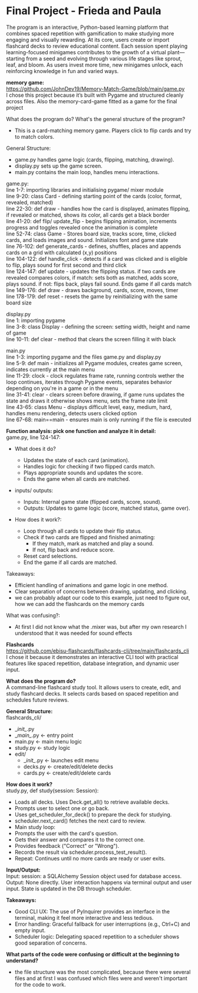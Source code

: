 # Final Project - Frieda and Paula
The program is an interactive, Python-based learning platform that combines spaced repetition 
with gamification to make studying more engaging and visually rewarding. At its core, 
users create or import flashcard decks to review educational content. 
Each session spent playing learning-focused minigames 
contributes to the growth of a virtual plant—starting from a seed and evolving 
through various life stages like sprout, leaf, and bloom.
As users invest more time, new minigames unlock, each reinforcing knowledge in 
fun and varied ways. 

<b>memory game:</b><br>
https://github.com/JohnDev19/Memory-Match-Game/blob/main/game.py <br>
I chose this project because it’s built with Pygame and structured cleanly across files. Also the memory-card-game fitted as a game for the final project

What does the program do? What's the general structure of the program?<br>
- This is a card-matching memory game. Players click to flip cards and try to match colors. <br>

General Structure:
  - game.py handles game logic (cards, flipping, matching, drawing).
  - display.py sets up the game screen.
  - main.py contains the main loop, handles menu interactions. <br>

game.py: <br>
line 1-7: importing libraries and initialising pygame/ mixer module <br>
line 9-20: class Card - defining starting point of the cards (color, format, revealed, matched) <br>
line 22-30: def draw -  handles how the card is displayed, animates flipping, if revealed or matched, shows its color, all cards get a black border<br>
line 41-20: def flip/ update_flip - begins flipping animation, increments progress and toggles revealed once the animation is complete <br>
line 52-74: class Game - Stores board size, tracks score, time, clicked cards, and loads images and sound. Initializes font and game state <br>
line 76-102: def generate_cards - defines, shuffles, places and appends cards on a grid with calculated (x,y) positions<br>
line 104-122: def handle_click - detects if a card was clicked and is eligible to flip, plays sound for first second and third click<br>
line 124-147: def update - updates the flipping status. if two cards are revealed compares colors, if match: sets both as matched, adds score, plays sound. if not: flips back, plays fail sound. Ends game if all cards match <br>
line 149-176: def draw - draws background, cards, score, moves, timer<br>
line 178-179: def reset - resets the game by reinitializing with the same board size <br>

display.py <br>
line 1: importing pygame <br>
line 3-8: class Display - defining the screen: setting width, height and name of game <br>
line 10-11: def clear - method that clears the screen filling it with black

main.py <br>
line 1-3: importing pygame and the files game.py and display.py <br>
line 5-9: def main - initializes all Pygame modules, creates game screen, indicates currently at the main menu<br>
line 11-29: clock - clock regulates frame rate, running controls wether the loop continues, iterates through Pygame events, separates behavior depending on you're in a game or in the menu <br>
line 31-41: clear - clears screen before drawing, if game runs updates the state and draws it otherwise shows menu, sets the frame rate limit<br>
line 43-65: class Menu - displays difficult level, easy, medium, hard, handles menu rendering, detects users clicked option<br>
line 67-68: main==main - ensures main is only running if the file is executed

__Function analysis: pick one function and analyze it in detail:__ <br>
game.py, line 124-147:
- What does it do?
  - Updates the state of each card (animation). 
  - Handles logic for checking if two flipped cards match. 
  - Plays appropriate sounds and updates the score. 
  - Ends the game when all cards are matched.

- inputs/ outputs:
  - Inputs: Internal game state (flipped cards, score, sound).
  - Outputs: Updates to game logic (score, matched status, game over).

- How does it work?:<br>
  - Loop through all cards to update their flip status.
  - Check if two cards are flipped and finished animating:
    - If they match, mark as matched and play a sound.
    - If not, flip back and reduce score.
  - Reset card selections.
  - End the game if all cards are matched.

Takeaways: <br>
- Efficient handling of animations and game logic in one method. 
- Clear separation of concerns between drawing, updating, and clicking. 
- we can probably adapt our code to this example, just need to figure out, how we can add the flashcards on the memory cards

What was confusing?:
- At first I did not know what the .mixer was, but after my own research I understood that it was needed for sound effects


__Flashcards__ <br>
https://github.com/ebisu-flashcards/flashcards-cli/tree/main/flashcards_cli <br>
I chose it because it demonstrates an interactive CLI tool with practical features like spaced repetition, database integration, and dynamic user input.<br>

__What does the program do?__<br>
A command-line flashcard study tool. It allows users to create, edit, and study flashcard decks. It selects cards based on spaced repetition and schedules future reviews.

__General Structure:__<br>
flashcards_cli/<br>
- \__init\__.py<br>
- \__main\__.py         ← entry point<br>
-  main.py             ← main menu logic<br>
- study.py            ← study logic<br>
- edit/<br>
    - \__init\__.py     ← launches edit menu<br>
     - decks.py        ← create/edit/delete decks<br>
     - cards.py        ← create/edit/delete cards<br>

__How does it work?__<br>
study.py, def study(session: Session):
- Loads all decks. Uses Deck.get_all() to retrieve available decks.
- Prompts user to select one or go back.
- Uses get_scheduler_for_deck() to prepare the deck for studying.
- scheduler.next_card() fetches the next card to review.
- Main study loop:
- Prompts the user with the card's question.
- Gets their answer and compares it to the correct one.
- Provides feedback ("Correct" or "Wrong").
- Records the result via scheduler.process_test_result().
- Repeat: Continues until no more cards are ready or user exits.

__Input/Output:__<br>
Input:
session: a SQLAlchemy Session object used for database access.<br>
Output:
None directly. User interaction happens via terminal output and user input. State is updated in the DB through scheduler.

__Takeaways:__<br>
- Good CLI UX: The use of PyInquirer provides an interface in the terminal, making it feel more interactive and less tedious.
- Error handling: Graceful fallback for user interruptions (e.g., Ctrl+C) and empty input. 
- Scheduler logic: Delegating spaced repetition to a scheduler shows good separation of concerns.

__What parts of the code were confusing or difficult at the beginning to understand?__
- the file structure was the most complicated, because there were several files and at first I was confused which files were and weren't important for the code to work.


